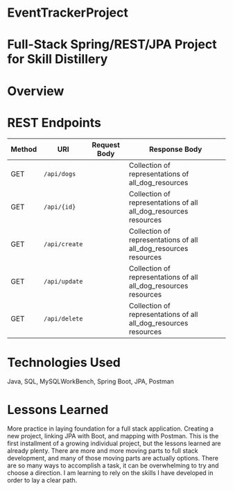# EventTrackerProject
# Full-Stack Spring/REST/JPA Project for Skill Distillery

# Overview

# REST Endpoints
<!-- api endpoints - you can fill in all rows of this table i mdae it bigger to be filled in, no need to leave any but top ----- -->
<!-- REQUIRED, DO THIS IN ADVANCE -->
| Method | URI                | Request Body | Response Body |
|--------|--------------------|--------------|---------------|
| GET    | `/api/dogs`      |              | Collection of representations of all_dog_resources
| GET    | `/api/{id}`      |              | Collection of representations of all all_dog_resources resources
| GET    | `/api/create`      |              | Collection of representations of all all_dog_resources resources
| GET    | `/api/update`      |              | Collection of representations of all all_dog_resources resources
| GET    | `/api/delete`      |              | Collection of representations of all all_dog_resources resources



# Technologies Used
Java, SQL, MySQLWorkBench, Spring Boot, JPA, Postman

# Lessons Learned
More practice in laying foundation for a full stack application. Creating a new project, linking JPA with Boot, and mapping with Postman. This is the first installment of a growing individual project, but the lessons learned are already plenty. There are more and more moving parts to full stack development, and many of those moving parts are actually options. There are so many ways to accomplish a task, it can be overwhelming to try and choose a direction. I am learning to rely on the skills I have developed in order to lay a clear path.
